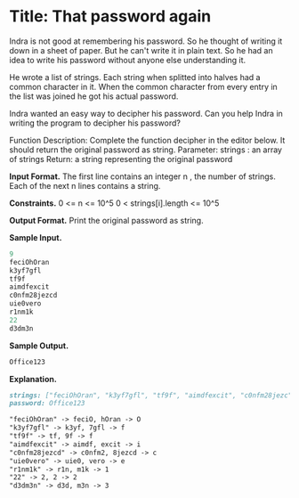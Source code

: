 # Title: That password again

Indra is not good at remembering his password. So he thought of writing it down in a sheet of paper. But he can't write it in plain text. So he had an idea to write his password without anyone else understanding it.

He wrote a list of strings. Each string when splitted into halves had a common character in it. When the common character from every entry in the list was joined he got his actual password.

Indra wanted an easy way to decipher his password. Can you help Indra in writing the program to decipher his password?

Function Description: Complete the function decipher in the editor below. It should return the original password as string. Parameter: strings : an array of strings Return: a string representing the original password

**Input Format.**
The first line contains an integer n , the number of strings. Each of the next n lines contains a string.

**Constraints.**
0 <= n <= 10^5 0 < strings[i].length <= 10^5

**Output Format.**
Print the original password as string.

**Sample Input.**

```c
9
feciOhOran
k3yf7gfl
tf9f
aimdfexcit
c0nfm28jezcd
uie0vero
r1nm1k
22
d3dm3n
```

**Sample Output.**

```c
Office123
```

**Explanation.**

```markdown
strings: ["feciOhOran", "k3yf7gfl", "tf9f", "aimdfexcit", "c0nfm28jezc", "uie0vero", "r1nm1k", "22", "d3dm3n"]
password: Office123

"feciOhOran" -> feciO, hOran -> O
"k3yf7gfl" -> k3yf, 7gfl -> f
"tf9f" -> tf, 9f -> f
"aimdfexcit" -> aimdf, excit -> i
"c0nfm28jezcd" -> c0nfm2, 8jezcd -> c
"uie0vero" -> uie0, vero -> e
"r1nm1k" -> r1n, m1k -> 1
"22" -> 2, 2 -> 2
"d3dm3n" -> d3d, m3n -> 3
```
